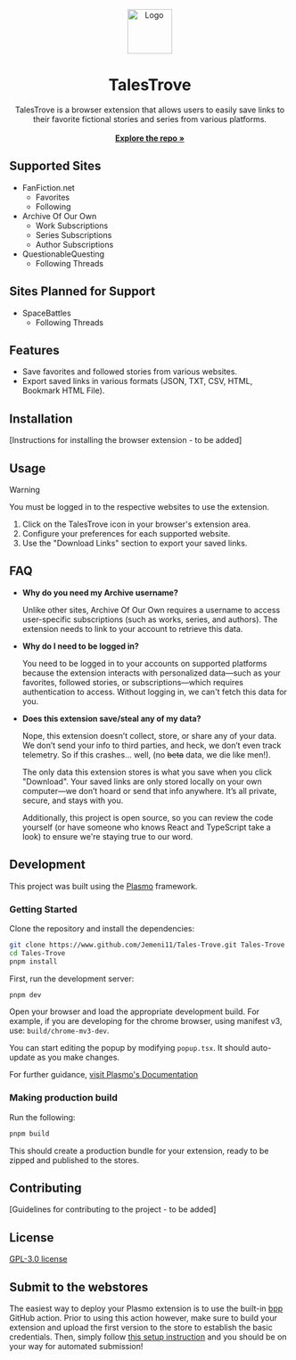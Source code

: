 <div align="center">
  <a href="https://github.com/Jemeni11/Tales-Trove">
    <img src="assets/icon.png" alt="Logo" width="80" height="80">
  </a>

  <h1 align="center">TalesTrove</h1>

  <p align="center">
    TalesTrove is a browser extension that allows users to easily save links to their favorite fictional stories and series from various platforms.
    <br />
    <br />
    <a href="https://github.com/Jemeni11/Tales-Trove"><strong>Explore the repo »</strong></a>
    <br />
  </p>
</div>

## Supported Sites

- FanFiction.net
  - Favorites
  - Following
- Archive Of Our Own
  - Work Subscriptions
  - Series Subscriptions
  - Author Subscriptions
- QuestionableQuesting
  - Following Threads

## Sites Planned for Support

- SpaceBattles
  - Following Threads

## Features

- Save favorites and followed stories from various websites.
- Export saved links in various formats (JSON, TXT, CSV, HTML, Bookmark HTML File).

## Installation

[Instructions for installing the browser extension - to be added]

## Usage

> [!WARNING]
> You must be logged in to the respective websites to use the extension.

1. Click on the TalesTrove icon in your browser's extension area.
2. Configure your preferences for each supported website.
3. Use the "Download Links" section to export your saved links.

## FAQ

- **Why do you need my Archive username?**

  Unlike other sites, Archive Of Our Own requires a username to access user-specific subscriptions (such as works, series, and authors). The extension needs to link to your account to retrieve this data.

- **Why do I need to be logged in?**

  You need to be logged in to your accounts on supported platforms because the extension interacts with personalized data—such as your favorites, followed stories, or subscriptions—which requires authentication to access. Without logging in, we can't fetch this data for you.

- **Does this extension save/steal any of my data?**

  Nope, this extension doesn’t collect, store, or share any of your data. We don’t send your info to third parties, and heck, we don’t even track telemetry. So if this crashes... well, (no ~~beta~~ data, we die like men!).

  The only data this extension stores is what you save when you click "Download". Your saved links are only stored locally on your own computer—we don’t hoard or send that info anywhere. It’s all private, secure, and stays with you.

  Additionally, this project is open source, so you can review the code yourself (or have someone who knows React and TypeScript take a look) to ensure we're staying true to our word.

## Development

This project was built using the [Plasmo](https://docs.plasmo.com/) framework.

### Getting Started

Clone the repository and install the dependencies:

```bash
git clone https://www.github.com/Jemeni11/Tales-Trove.git Tales-Trove
cd Tales-Trove
pnpm install
```

First, run the development server:

```bash
pnpm dev
```

Open your browser and load the appropriate development build. For example, if you are developing for the chrome browser, using manifest v3, use: `build/chrome-mv3-dev`.

You can start editing the popup by modifying `popup.tsx`. It should auto-update as you make changes.

For further guidance, [visit Plasmo's Documentation](https://docs.plasmo.com/)

### Making production build

Run the following:

```bash
pnpm build
```

This should create a production bundle for your extension, ready to be zipped and published to the stores.

## Contributing

[Guidelines for contributing to the project - to be added]

## License

[GPL-3.0 license](/LICENSE)

## Submit to the webstores

The easiest way to deploy your Plasmo extension is to use the built-in [bpp](https://bpp.browser.market) GitHub action. Prior to using this action however, make sure to build your extension and upload the first version to the store to establish the basic credentials. Then, simply follow [this setup instruction](https://docs.plasmo.com/framework/workflows/submit) and you should be on your way for automated submission!
